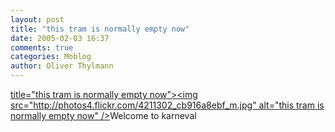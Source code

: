 ```yaml
---
layout: post
title: "this tram is normally empty now"
date: 2005-02-03 16:37
comments: true
categories: Moblog
author: Oliver Thylmann
---
```



[ title=&quot;this tram is normally empty now&quot;&gt;&lt;img src=&quot;http://photos4.flickr.com/4211302_cb916a8ebf_m.jpg&quot; alt=&quot;this tram is normally empty now&quot; /&gt;](http://www.flickr.com/photos/oliver/4211302/)Welcome to karneval


